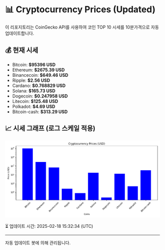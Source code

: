 
# 📊 Cryptocurrency Prices (Updated)

이 리포지토리는 CoinGecko API를 사용하여 코인 TOP 10 시세를 10분가격으로 자동 업데이트합니다.

## 💰 현재 시세
- Bitcoin: **$95396 USD**
- Ethereum: **$2675.39 USD**
- Binancecoin: **$649.46 USD**
- Ripple: **$2.56 USD**
- Cardano: **$0.768829 USD**
- Solana: **$165.73 USD**
- Dogecoin: **$0.247958 USD**
- Litecoin: **$125.48 USD**
- Polkadot: **$4.69 USD**
- Bitcoin-cash: **$313.29 USD**

## 📈 시세 그래프 (로그 스케일 적용)
![Crypto Prices](crypto_prices.png)

⏳ 업데이트 시간: 2025-02-18 15:32:34 (UTC)

---
자동 업데이트 봇에 의해 관리됩니다.
